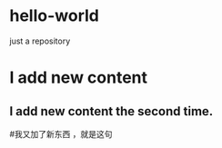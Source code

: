 # hello-world
just a repository
# I add new content
## I add new content the second time.
#我又加了新东西 ，就是这句
